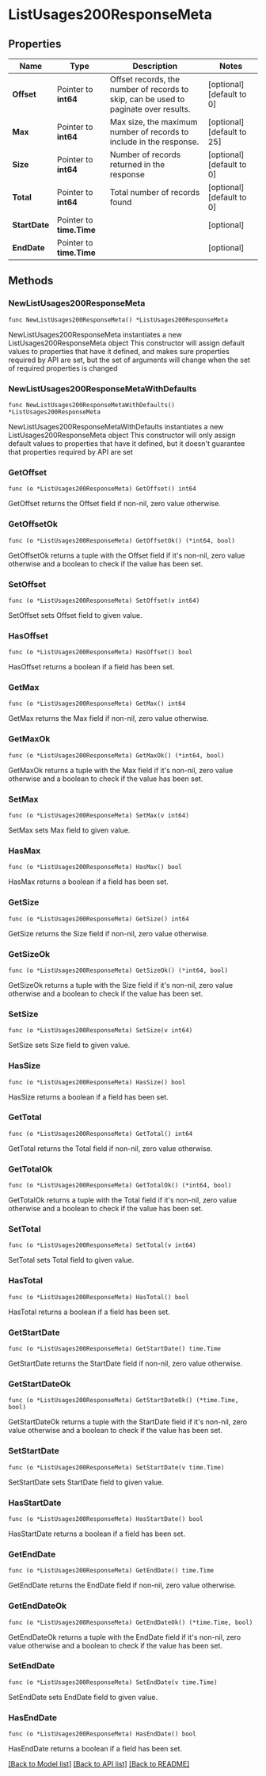 # ListUsages200ResponseMeta

## Properties

Name | Type | Description | Notes
------------ | ------------- | ------------- | -------------
**Offset** | Pointer to **int64** | Offset records, the number of records to skip, can be used to paginate over results. | [optional] [default to 0]
**Max** | Pointer to **int64** | Max size, the maximum number of records to include in the response. | [optional] [default to 25]
**Size** | Pointer to **int64** | Number of records returned in the response | [optional] [default to 0]
**Total** | Pointer to **int64** | Total number of records found | [optional] [default to 0]
**StartDate** | Pointer to **time.Time** |  | [optional] 
**EndDate** | Pointer to **time.Time** |  | [optional] 

## Methods

### NewListUsages200ResponseMeta

`func NewListUsages200ResponseMeta() *ListUsages200ResponseMeta`

NewListUsages200ResponseMeta instantiates a new ListUsages200ResponseMeta object
This constructor will assign default values to properties that have it defined,
and makes sure properties required by API are set, but the set of arguments
will change when the set of required properties is changed

### NewListUsages200ResponseMetaWithDefaults

`func NewListUsages200ResponseMetaWithDefaults() *ListUsages200ResponseMeta`

NewListUsages200ResponseMetaWithDefaults instantiates a new ListUsages200ResponseMeta object
This constructor will only assign default values to properties that have it defined,
but it doesn't guarantee that properties required by API are set

### GetOffset

`func (o *ListUsages200ResponseMeta) GetOffset() int64`

GetOffset returns the Offset field if non-nil, zero value otherwise.

### GetOffsetOk

`func (o *ListUsages200ResponseMeta) GetOffsetOk() (*int64, bool)`

GetOffsetOk returns a tuple with the Offset field if it's non-nil, zero value otherwise
and a boolean to check if the value has been set.

### SetOffset

`func (o *ListUsages200ResponseMeta) SetOffset(v int64)`

SetOffset sets Offset field to given value.

### HasOffset

`func (o *ListUsages200ResponseMeta) HasOffset() bool`

HasOffset returns a boolean if a field has been set.

### GetMax

`func (o *ListUsages200ResponseMeta) GetMax() int64`

GetMax returns the Max field if non-nil, zero value otherwise.

### GetMaxOk

`func (o *ListUsages200ResponseMeta) GetMaxOk() (*int64, bool)`

GetMaxOk returns a tuple with the Max field if it's non-nil, zero value otherwise
and a boolean to check if the value has been set.

### SetMax

`func (o *ListUsages200ResponseMeta) SetMax(v int64)`

SetMax sets Max field to given value.

### HasMax

`func (o *ListUsages200ResponseMeta) HasMax() bool`

HasMax returns a boolean if a field has been set.

### GetSize

`func (o *ListUsages200ResponseMeta) GetSize() int64`

GetSize returns the Size field if non-nil, zero value otherwise.

### GetSizeOk

`func (o *ListUsages200ResponseMeta) GetSizeOk() (*int64, bool)`

GetSizeOk returns a tuple with the Size field if it's non-nil, zero value otherwise
and a boolean to check if the value has been set.

### SetSize

`func (o *ListUsages200ResponseMeta) SetSize(v int64)`

SetSize sets Size field to given value.

### HasSize

`func (o *ListUsages200ResponseMeta) HasSize() bool`

HasSize returns a boolean if a field has been set.

### GetTotal

`func (o *ListUsages200ResponseMeta) GetTotal() int64`

GetTotal returns the Total field if non-nil, zero value otherwise.

### GetTotalOk

`func (o *ListUsages200ResponseMeta) GetTotalOk() (*int64, bool)`

GetTotalOk returns a tuple with the Total field if it's non-nil, zero value otherwise
and a boolean to check if the value has been set.

### SetTotal

`func (o *ListUsages200ResponseMeta) SetTotal(v int64)`

SetTotal sets Total field to given value.

### HasTotal

`func (o *ListUsages200ResponseMeta) HasTotal() bool`

HasTotal returns a boolean if a field has been set.

### GetStartDate

`func (o *ListUsages200ResponseMeta) GetStartDate() time.Time`

GetStartDate returns the StartDate field if non-nil, zero value otherwise.

### GetStartDateOk

`func (o *ListUsages200ResponseMeta) GetStartDateOk() (*time.Time, bool)`

GetStartDateOk returns a tuple with the StartDate field if it's non-nil, zero value otherwise
and a boolean to check if the value has been set.

### SetStartDate

`func (o *ListUsages200ResponseMeta) SetStartDate(v time.Time)`

SetStartDate sets StartDate field to given value.

### HasStartDate

`func (o *ListUsages200ResponseMeta) HasStartDate() bool`

HasStartDate returns a boolean if a field has been set.

### GetEndDate

`func (o *ListUsages200ResponseMeta) GetEndDate() time.Time`

GetEndDate returns the EndDate field if non-nil, zero value otherwise.

### GetEndDateOk

`func (o *ListUsages200ResponseMeta) GetEndDateOk() (*time.Time, bool)`

GetEndDateOk returns a tuple with the EndDate field if it's non-nil, zero value otherwise
and a boolean to check if the value has been set.

### SetEndDate

`func (o *ListUsages200ResponseMeta) SetEndDate(v time.Time)`

SetEndDate sets EndDate field to given value.

### HasEndDate

`func (o *ListUsages200ResponseMeta) HasEndDate() bool`

HasEndDate returns a boolean if a field has been set.


[[Back to Model list]](../README.md#documentation-for-models) [[Back to API list]](../README.md#documentation-for-api-endpoints) [[Back to README]](../README.md)


